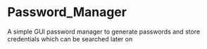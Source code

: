 # Password_Manager
A simple GUI password manager to generate passwords and store credentials which can be searched later on
